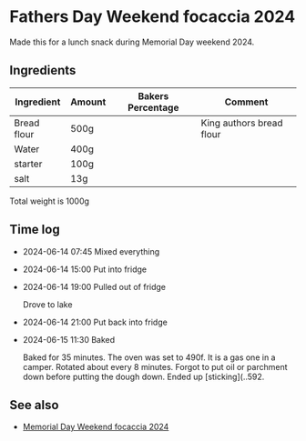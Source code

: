 # Fathers Day Weekend focaccia 2024

Made this for a lunch snack during Memorial Day weekend 2024.

## Ingredients

| Ingredient  | Amount | Bakers Percentage | Comment                  |
| ----------- | ------ | ----------------- | ------------------------ |
| Bread flour | 500g   |                   | King authors bread flour |
| Water       | 400g   |                   |                          |
| starter     | 100g   |                   |                          |
| salt        | 13g    |                   |                          |

Total weight is 1000g

## Time log

- 2024-06-14 07:45 Mixed everything
- 2024-06-14 15:00 Put into fridge
- 2024-06-14 19:00 Pulled out of fridge

  Drove to lake

- 2024-06-14 21:00 Put back into fridge
- 2024-06-15 11:30 Baked

  Baked for 35 minutes. The oven was set to 490f. It is a gas one in a camper. Rotated about every 8 minutes. Forgot to put oil or parchment down before putting the dough down. Ended up [sticking](..592.

## See also

- [Memorial Day Weekend focaccia 2024](../561)